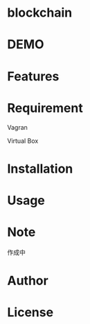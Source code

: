 # blockchain

# DEMO

# Features
 
# Requirement
 Vagran 
 
 Virtual Box
 

 
# Installation
 
# Usage
 
# Note
 作成中
# Author
 
# License
